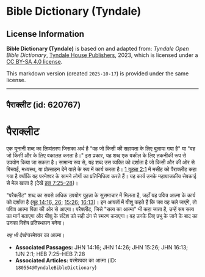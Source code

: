 # Bible Dictionary (Tyndale)

## License Information

**Bible Dictionary (Tyndale)** is based on and adapted from: _Tyndale Open Bible Dictionary_, [Tyndale House Publishers](https://tyndaleopenresources.com/), 2023, which is licensed under a [CC BY-SA 4.0 license](https://creativecommons.org/licenses/by-sa/4.0/legalcode.en).

This markdown version (created `2025-10-17`) is provided under the same license.



--------------------------------

## पैराक्लीट (id: 620767)

पैराक्लीट
=========

एक यूनानी शब्द का लिप्यंतरण जिसका अर्थ है "वह जो किसी की सहायता के लिए बुलाया गया है" या "वह जो किसी और के लिए वकालत करता है।" इस प्रकार, यह शब्द एक वकील के लिए तकनीकी रूप से उपयोग किया जा सकता है। सामान्य रूप से, यह शब्द उस व्यक्ति को दर्शाता है जो किसी और की ओर से बिचवई, मध्यस्थ, या प्रोत्साहन देने वाले के रूप में कार्य करता है। [1 यूहन्ना 2:1](https://ref.ly/1John2:1) में मसीह को पैराक्लीट कहा गया है क्योंकि वह परमेश्वर के सामने लोगों का प्रतिनिधित्व करते हैं। यह कार्य उनके महायाजकीय सेवकाई से मेल खाता है (देखें [इब्रा 7:25–28](https://ref.ly/Heb7:25-Heb7:28))।

"परैक्लीट" शब्द का सबसे अधिक उपयोग युहन्ना के सुसमाचार में मिलता है, जहाँ यह पवित्र आत्मा के कार्य को दर्शाता है ([यूह 14:16, 26](https://ref.ly/John14:16,John14:26); [15:26](https://ref.ly/John15:26); [16:13](https://ref.ly/John16:13))। इन आयतों में यीशु कहते हैं कि जब वह चले जाएंगे, तो पवित्र आत्मा पिता की ओर से आएगा। परैक्लीट, जिसे "सत्य का आत्मा" भी कहा जाता है, उन्हें सब सत्य का मार्ग बताएगा और यीशु के संदेश को सही ढंग से स्मरण कराएगा। वह उनके लिए प्रभु के जाने के बाद का उनका विशेष प्रतिस्थापन बनेगा।

*यह भी देखें* परमेश्वर का आत्मा।

* **Associated Passages:** JHN 14:16; JHN 14:26; JHN 15:26; JHN 16:13; 1JN 2:1; HEB 7:25–HEB 7:28
* **Associated Articles:** परमेश्ववर  का आत्मा (ID: `180554@TyndaleBibleDictionary`)

